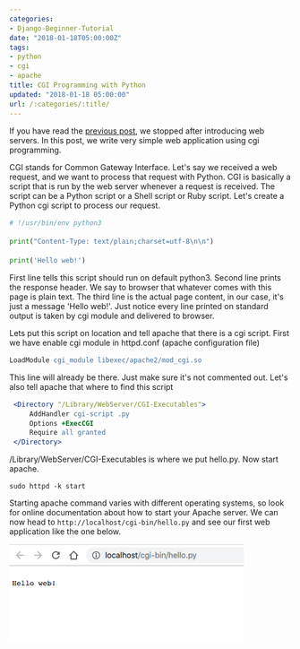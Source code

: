 ```yaml
---
categories:
- Django-Beginner-Tutorial
date: "2018-01-18T05:00:00Z"
tags:
- python
- cgi
- apache
title: CGI Programming with Python
updated: "2018-01-18 05:00:00"
url: /:categories/:title/
---
```


If you have read the [previous post](/python/web-programming-with-python-1-web-servers/), we stopped after introducing web servers. In this post, we write very simple web application using cgi programming. 

CGI stands for Common Gateway Interface. Let's say we received a web request, and we want to process that request with Python. CGI is basically a script that is run by the web server whenever a request is received. The script can be a Python script or a Shell script or Ruby script. Let's create a Python cgi script to process our request.


```python
# !/usr/bin/env python3

print("Content-Type: text/plain;charset=utf-8\n\n")

print('Hello web!')
```

First line tells this script should run on default python3. Second line prints the response header. We say to browser that whatever comes with this page is plain text. The third line is the actual page content, in our case, it's just a message 'Hello web!'. Just notice every line printed on standard output is taken by cgi module and delivered to browser.

Lets put this script on location and tell apache that there is a cgi script. First we have enable cgi module in httpd.conf (apache configuration file)

```apache
LoadModule cgi_module libexec/apache2/mod_cgi.so
```

This line will already be there. Just make sure it's not commented out. Let's also tell apache that where to find this script

```apache
 <Directory "/Library/WebServer/CGI-Executables">
     AddHandler cgi-script .py
     Options +ExecCGI
     Require all granted
 </Directory>
 ```

/Library/WebServer/CGI-Executables is where we put hello.py. Now start apache.
```shell
sudo httpd -k start
```

Starting apache command varies with different operating systems, so look for online documentation about how to start your Apache server. We can now head to `http://localhost/cgi-bin/hello.py` and see our first web application like the one below.

![CGI-Apache](/assets/cgi_http.png)